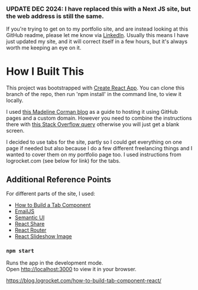 ### UPDATE DEC 2024: I have replaced this with a Next JS site, but the web address is still the same.

If you're trying to get on to my portfolio site, and are instead looking at this GitHub readme, please let me know via [LinkedIn](https://www.linkedin.com/in/andrew-blair-3604a0273/). Usually this means I have just updated my site, and it will correct itself in a few hours, but it's always worth me keeping an eye on it. 

# How I Built This

This project was bootstrapped with [Create React App](https://github.com/facebook/create-react-app). You can clone this branch of the repo, then run 'npm install' in the command line, to view it locally.

I used [this Madeline Corman blog](https://medium.com/@madelinecorman/deploying-your-react-app-with-github-pages-and-adding-a-godaddy-custom-domain-name-50a99accd455) as a guide to hosting it using GitHub pages and a custom domain. However you need to combine the instructions there with [this Stack Overflow query](https://stackoverflow.com/questions/44484377/hosting-gh-pages-on-custom-domain-white-empty-page) otherwise you will just get a blank screen.

I decided to use tabs for the site, partly so I could get everything on one page if needed but also because I do a few different freelancing things and I wanted to cover them on my portfolio page too. I used instructions from logrocket.com (see below for link) for the tabs.

## Additional Reference Points

For different parts of the site, I used:

* [How to Build a Tab Component](https://blog.logrocket.com/how-to-build-tab-component-react/)
* [EmailJS](https://www.emailjs.com/)
* [Semantic UI](https://react.semantic-ui.com/)
* [React Share](https://npmjs.com/package/react-share)
* [React Router](https://reactrouter.com/en/main)
* [React Slideshow Image](https://www.npmjs.com/package/react-slideshow-image)

### `npm start`

Runs the app in the development mode.\
Open [http://localhost:3000](http://localhost:3000) to view it in your browser.


https://blog.logrocket.com/how-to-build-tab-component-react/
